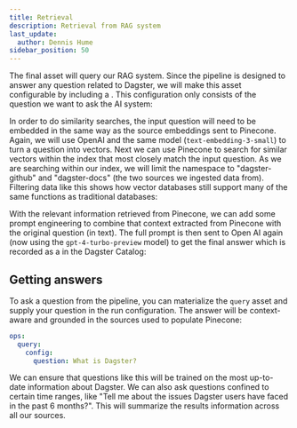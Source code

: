 ```yaml
---
title: Retrieval
description: Retrieval from RAG system
last_update:
  author: Dennis Hume
sidebar_position: 50
---
```


The final asset will query our RAG system. Since the pipeline is designed to answer any question related to Dagster, we will make this asset configurable by including a <PyObject section="config" module="dagster" object="Config" />. This configuration only consists of the question we want to ask the AI system:

<CodeExample
  path="docs_projects/project_ask_ai_dagster/project_ask_ai_dagster/defs/assets/retrieval.py"
  language="python"
  startAfter="start_config"
  endBefore="end_config"
/>

In order to do similarity searches, the input question will need to be embedded in the same way as the source embeddings sent to Pinecone. Again, we will use OpenAI and the same model (`text-embedding-3-small`) to turn a question into vectors. Next we can use Pinecone to search for similar vectors within the index that most closely match the input question. As we are searching within our index, we will limit the namespace to "dagster-github" and "dagster-docs" (the two sources we ingested data from). Filtering data like this shows how vector databases still support many of the same functions as traditional databases:

<CodeExample
  path="docs_projects/project_ask_ai_dagster/project_ask_ai_dagster/defs/assets/retrieval.py"
  language="python"
  startAfter="start_query"
  endBefore="end_query"
/>

With the relevant information retrieved from Pinecone, we can add some prompt engineering to combine that context extracted from Pinecone with the original question (in text). The full prompt is then sent to Open AI again (now using the `gpt-4-turbo-preview` model) to get the final answer which is recorded as a <PyObject section="assets" module="dagster" object="MaterializeResult" /> in the Dagster Catalog:

<CodeExample
  path="docs_projects/project_ask_ai_dagster/project_ask_ai_dagster/defs/assets/retrieval.py"
  language="python"
  startAfter="start_prompt"
  endBefore="end_prompt"
/>

## Getting answers

To ask a question from the pipeline, you can materialize the `query` asset and supply your question in the run configuration. The answer will be context-aware and grounded in the sources used to populate Pinecone:

```yaml
ops:
  query:
    config:
      question: What is Dagster?
```

We can ensure that questions like this will be trained on the most up-to-date information about Dagster. We can also ask questions confined to certain time ranges, like "Tell me about the issues Dagster users have faced in the past 6 months?". This will summarize the results information across all our sources.
